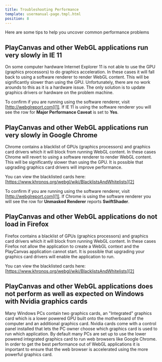 ```yaml
---
title: Troubleshooting Performance
template: usermanual-page.tmpl.html
position: 8
---
```


Here are some tips to help you uncover common performance problems

## PlayCanvas and other WebGL applications run very slowly in IE 11

On some computer hardware Internet Explorer 11 is not able to use the GPU (graphics processors) to do graphics acceleration. In these cases it will fall back to using a software renderer to render WebGL content. This will be significantly slower than using the GPU. Unfortunately, there are no work arounds to this as it is a hardware issue. The only solution is to update graphics drivers or hardware on the problem machine.

To confirm if you are running using the software renderer, visit [http://webglreport.com][1]. If IE 11 is using the software renderer you will see the row for **Major Performance Caveat** is set to **Yes**.

## PlayCanvas and other WebGL applications run very slowly in Google Chrome

Chrome contains a blacklist of GPUs (graphics processors) and graphics card drivers which it will block from running WebGL content. In these cases Chrome will revert to using a software renderer to render WebGL content. This will be significantly slower than using the GPU. It is possible that upgrading graphics card drivers will improve performance.

You can view the blacklisted cards here: [https://www.khronos.org/webgl/wiki/BlacklistsAndWhitelists][2]

To confirm if you are running using the software renderer, visit [http://webglreport.com][1]. If Chrome is using the software renderer you will see the row for **Unmasked Renderer** reports **SwiftShader**.

## PlayCanvas and other WebGL applications do not load in Firefox

Firefox contains a blacklist of GPUs (graphics processors) and graphics card drivers which it will block from running WebGL content. In these cases Firefox not allow the application to create a WebGL context and the PlayCanvas application cannot start. It is possible that upgrading your graphics card drivers will enable the application to run.

You can view the blacklisted cards here: [https://www.khronos.org/webgl/wiki/BlacklistsAndWhitelists][2]

## PlayCanvas and other WebGL applications does not perform as well as expected on Windows with Nvidia graphics cards

Many Windows PCs contain two graphics cards, an "Integrated" graphics card which is a lower powered GPU built onto the motherboard of the computer and an additional graphics card. Nvidia cards come with a control panel installed that lets the PC owner choose which graphics card is used to run which application. By default many PCs are set up to use the lower powered integrated graphics card to run web browsers like Google Chrome. In order to get the best performance out of WebGL applications it is important to ensure that the web browser is accelerated using the more powerful graphics card.

[1]: http://webglreport.com
[2]: https://www.khronos.org/webgl/wiki/BlacklistsAndWhitelists


